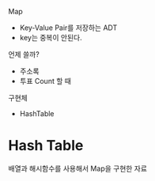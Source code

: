 Map

- Key-Value Pair를 저장하는 ADT
- key는 중복이 안된다.



언제 쓸까?

- 주소록
- 투표 Count 할 때



구현체

- HashTable



# Hash Table

배열과 해시함수를 사용해서 Map을 구현한 자료